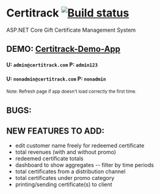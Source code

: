 # Certitrack [![Build status](https://dev.azure.com/NemoCodes/certitrack/_apis/build/status/certitrack-demo%20-%20CI)](https://dev.azure.com/NemoCodes/certitrack/_build/latest?definitionId=4)
ASP.NET Core Gift Certificate Management System

## DEMO: <a href="https://certitrack-demo.azurewebsites.net/" target="_blank">Certitrack-Demo-App</a>
#### U: ```admin@certitrack.com```  P: ```admin123```
#### U: ```nonadmin@certitrack.com```  P: ```nonadmin```
<sub>Note: Refresh page if app doesn't load correctly the first time.</sub>

## BUGS:

## NEW FEATURES TO ADD:	
- edit customer name freely for redeemed certificate
- total revenues (with and without promo)
- redeemed certificate totals
- dashboard to show aggregates
-- filter by time periods
- total certificates from a distribution channel
- total certificates under promo category
- printing/sending certificate(s) to client
